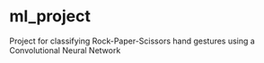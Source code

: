 # ml_project
Project for classifying Rock-Paper-Scissors hand gestures using a Convolutional Neural Network
